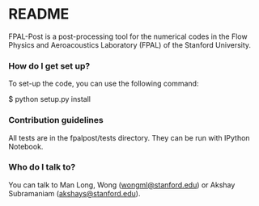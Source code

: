 # README #

FPAL-Post is a post-processing tool for the numerical codes in the Flow Physics and Aeroacoustics Laboratory (FPAL) of the Stanford University.

### How do I get set up? ###

To set-up the code, you can use the following command:

$ python setup.py install

### Contribution guidelines ###

All tests are in the fpalpost/tests directory. They can be run with IPython Notebook.

### Who do I talk to? ###

You can talk to Man Long, Wong (wongml@stanford.edu) or Akshay Subramaniam (akshays@stanford.edu).